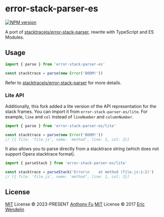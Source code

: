 # error-stack-parser-es

[![NPM version](https://img.shields.io/npm/v/error-stack-parser-es?color=a1b858&label=)](https://www.npmjs.com/package/error-stack-parser-es)

A port of [stacktracejs/error-stack-parser](https://github.com/stacktracejs/error-stack-parser), rewrite with TypeScript and ES Modules.

## Usage

```ts
import { parse } from 'error-stack-parser-es'

const stacktrace = parse(new Error('BOOM!'))
```

Refer to [stacktracejs/error-stack-parser](https://github.com/stacktracejs/error-stack-parser) for more details.

### Lite API

Additionally, this fork added a lite version of the API representation for the stack frames. You can import it from `error-stack-parser-es/lite`. For example, `line` and `col` instead of `lineNumber` and `columnNumber`.

```ts
import { parse } from 'error-stack-parser-es/lite'

const stacktrace = parse(new Error('BOOM!'))
// [{ file: 'file.js', name: 'method', line: 1, col: 2}]
```

It also allows you to parse directly from a stacktrace string (which does not support Opera stacktrace format).

```ts
import { parseStack } from 'error-stack-parser-es/lite'

const stacktrace = parseStack('Error\n    at method (file.js:1:2)')
// [{ file: 'file.js', name: 'method', line: 1, col: 2}]
```

## License

[MIT](./LICENSE) License © 2023-PRESENT [Anthony Fu](https://github.com/antfu)
[MIT](./LICENSE) License © 2017 [Eric Wendelin](https://github.com/eriwen)
